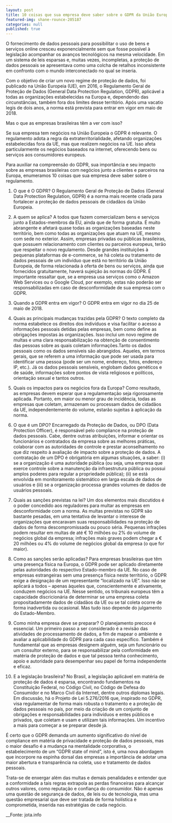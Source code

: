 ```yaml
---
layout: post
title: 10 coisas que sua empresa deve saber sobre o GDPR da União Europeia
featured-img: shane-rounce-205187
categories: null
published: true
---
```



O fornecimento de dados pessoais para possibilitar o uso de bens e serviços online cresceu exponencialmente sem que fosse possível à legislação acompanhar os avanços tecnológicos na mesma velocidade. Em um sistema de leis esparsas e, muitas vezes, incompletas, a proteção de dados pessoais se apresentava como uma colcha de retalhos inconsistente em confronto com o mundo interconectado no qual se inseria.

Com o objetivo de criar um novo regime de proteção de dados, foi publicado na União Europeia (UE), em 2016, o Regulamento Geral de Proteção de Dados (General Data Protection Regulation, GDPR), aplicável a todas as organizações estabelecidas na Europa e, dependendo das circunstâncias, também fora dos limites desse território. Após uma vacatio legis de dois anos, a norma está prevista para entrar em vigor em maio de 2018.

Mas o que as empresas brasileiras têm a ver com isso?

Se sua empresa tem negócios na União Europeia o GDPR é relevante. O regulamento adota a regra da extraterritorialidade, afetando organizações estabelecidas fora da UE, mas que realizem negócios na UE. Isso afeta particularmente os negócios baseados na internet, oferecendo bens ou serviços aos consumidores europeus.

Para auxiliar na compreensão do GDPR, sua importância e seu impacto sobre as empresas brasileiras com negócios junto a clientes e parceiros na Europa, enumeramos 10 coisas que sua empresa deve saber sobre o regulamento.

1. O que é O GDPR? O Regulamento Geral de Proteção de Dados (General Data Protection Regulation, GDPR) é a norma mais recente criada para fortalecer a proteção de dados pessoais de cidadãos da União Europeia.

2. A quem se aplica? A todos que fazem comercializam bens e serviços junto a Estados-membros da EU, ainda que de forma gratuita. É muito abrangente e afetará quase todas as organizações baseadas neste território, bem como todas as organizações que atuam na UE, mesmo com sede no exterior. Assim, empresas privadas ou públicas brasileiras, que possuem relacionamento com clientes ou parceiros europeus, terão que respeitar o novo regulamento. Desde grandes instituições à pequenas plataformas de e-commerce, se há coleta ou tratamento de dados pessoais de um indivíduo que está no território da União Europeia, de forma relacionada à oferta de bens ou serviços, ainda que fornecidos gratuitamente, haverá sujeição às normas do GDPR. É importante ressaltar que, se a empresa usa serviços como o Amazon Web Services ou o Google Cloud, por exemplo, estas não poderão ser responsabilizadas em caso de desconformidade de sua empresa com o GDPR.

4. Quando a GDPR entra em vigor? O GDPR entra em vigor no dia 25 de maio de 2018.

5. Quais as principais mudanças trazidas pela GDPR? O texto completo da norma estabelece os direitos dos indivíduos e visa facilitar o acesso a informações pessoais detidas pelas empresas, bem como define as obrigações impostas às organizações. Isso inclui um novo regime de multas e uma clara responsabilização na obtenção de consentimento das pessoas sobre as quais coletam informações.Tanto os dados pessoais como os dados sensíveis são abrangidos. Aqueles, em termos gerais, que se referem a uma informação que pode ser usada para identificar uma pessoa (pode ser um nome, endereço, fotos, endereço IP, etc.). Já os dados pessoais sensíveis, englobam dados genéticos e de saúde, informações sobre pontos de vista religiosos e políticos, orientação sexual e tantos outros.

5. Quais os impactos para os negócios fora da Europa? Como resultado, as empresas devem esperar que a regulamentação seja rigorosamente aplicada. Portanto, em maior ou menor grau de incidência, todas as empresas que coletam, armazenam ou processam dados de cidadãos da UE, independentemente do volume, estarão sujeitas à aplicação da norma.

6. O que é um DPO? Encarregado da Proteção de Dados, ou DPO (Data Protection Officer), é responsável pelo compliance na proteção de dados pessoais. Cabe, dentre outras atribuições, informar e orientar os funcionários e contratados da empresa sobre as melhores práticas, colaborar com as autoridades de controle e prestar aconselhamento no que diz respeito à avaliação de impacto sobre a proteção de dados. A contratação de um DPO é obrigatória em algumas situações, a saber: (i) se a organização é uma autoridade pública (ou seja, uma empresa que exerce controle sobre a manutenção da infraestrutura pública ou possui amplos poderes para regular a propriedade pública); (ii) se está envolvida em monitoramento sistemático em larga escala de dados de usuários e (iii) se a organização processa grandes volumes de dados de usuários pessoais.

7. Quais as sanções previstas na lei? Um dos elementos mais discutidos é o poder concedido aos reguladores para multar as empresas em desconformidade com a norma. As multas previstas no GDPR são bastante pesadas, em uma tentativa de levantar o interesse de organizações que encaravam suas responsabilidades na proteção de dados de forma descompromissada ou pouco séria. Pequenas infrações podem resultar em multas de até € 10 milhões ou 2% do volume de negócios global da empresa; infrações mais graves podem chegar a € 20 milhões ou 4% do volume de negócios global da empresa (o que for maior).

8. Como as sanções serão aplicadas? Para empresas brasileiras que têm uma presença física na Europa, o GDPR pode ser aplicado diretamente pelas autoridades do respectivo Estado-membro da UE. No caso de empresas estrangeiras sem uma presença física neste território, o GDPR exige a designação de um representante “localizado na UE”. Isso não se aplicará a todos – apenas àqueles que, conscientemente e ativamente, conduzem negócios na UE. Nesse sentido, os tribunais europeus têm a capacidade discricionária de determinar se uma empresa coleta propositadamente dados de cidadãos da UE ou se tal coleta ocorre de forma inadvertida ou ocasional. Mas tudo isso depende do julgamento do Estado-Membro.

9. Como minha empresa deve se preparar? O planejamento precoce é essencial. Um primeiro passo a ser considerado é a revisão das atividades de processamento de dados, a fim de mapear o ambiente e avaliar a aplicabilidade do GDPR para cada caso específico. Também é fundamental que as empresas designem alguém, seja um funcionário ou um consultor externo, para se responsabilizar pela conformidade em matéria de proteção de dados e que tal pessoa tenha conhecimento, apoio e autoridade para desempenhar seu papel de forma independente e eficaz.

10. E a legislação brasileira? No Brasil, a legislação aplicável em matéria de proteção de dados é esparsa, encontrando fundamentos na Constituição Federal, no Código Civil, no Código de Defesa do Consumidor e no Marco Civil da Internet, dentre outros diplomas legais. Em discussão, há o Projeto de Lei 5.276/2016 que, inspirado no GDPR, visa regulamentar de forma mais robusta o tratamento e a proteção de dados pessoais no país, por meio da criação de um conjunto de obrigações e responsabilidades para indivíduos e entes públicos e privados, que coletam e usam e utilizam tais informações. Um incentivo a mais para começar a se preparar desde já.

É certo que o GDPR demanda um aumento significativo do nível de compliance em matéria de privacidade e proteção de dados pessoais, mas o maior desafio é a mudança na mentalidade corporativa, o estabelecimento de um “GDPR state of mind”, isto é, uma nova abordagem que incorpore na espinha dorsal das empresas a importância de adotar uma maior abertura e transparência na coleta, uso e tratamento de dados pessoais.

Trata-se de enxergar além das multas e demais penalidades e entender que a conformidade a tais regras extrapola as perdas financeiras para alcançar outros valores, como reputação e confiança do consumidor. Não é apenas uma questão de segurança de dados, de leis ou de tecnologia, mas uma questão empresarial que deve ser tratada de forma holística e comprometida, inserida nas estratégias de cada negócio.

__Fonte: jota.info
